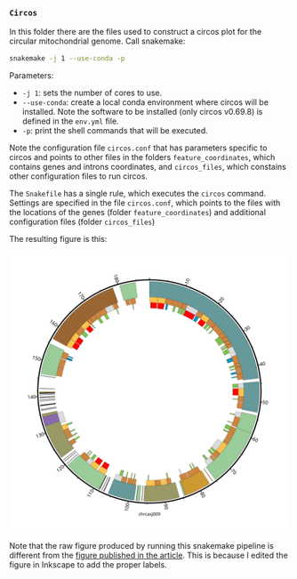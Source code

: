 ### `Circos`

In this folder there are the files used to construct a circos plot for the circular mitochondrial genome. Call snakemake:

```bash
snakemake -j 1 --use-conda -p
```

Parameters:

* `-j 1`: sets the number of cores to use.
* `--use-conda`: create a local conda environment where circos will be installed. Note the software to be installed (only circos v0.69.8) is defined in the `env.yml` file.
* `-p`: print the shell commands that will be executed.

Note the configuration file `circos.conf` that has parameters specific to circos and points to other files in the folders `feature_coordinates`, which contains genes and introns coordinates, and `circos_files`, which constains other configuration files to run circos.

The `Snakefile` has a single rule, which executes the `circos` command. Settings are specified in the file `circos.conf`, which points to the files with the locations of the genes (folder `feature_coordinates`) and additional configuration files (folder `circos_files`)

The resulting figure is this:

![circos](./circos.svg)

Note that the raw figure produced by running this snakemake pipeline is different from the [figure published in the article](https://www.nature.com/articles/s41598-021-93481-5/figures/1). This is because I edited the figure in Inkscape to add the proper labels.